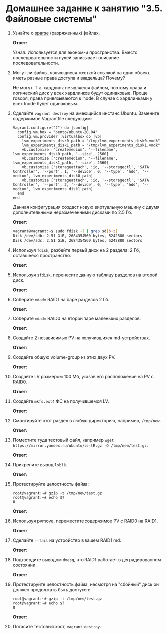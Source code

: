 # Домашнее задание к занятию "3.5. Файловые системы"

1. Узнайте о [sparse](https://ru.wikipedia.org/wiki/Разрежённый_файл) (разряженных) файлах.

   **Ответ:**

   Узнал. Используется для экономии пространства. Вместо последовательности нулей записывает описание последовательности.

2. Могут ли файлы, являющиеся жесткой ссылкой на один объект, иметь разные права доступа и владельца? Почему?

   Не могут. Т.к. хардлинк не является файлом, поэтому права и логический диск у всех хардлинков будут одинаковые. Проще говоря, права привязываются к Inode. В случае с хардлинками у всех Inode будет одинаковым.

3. Сделайте `vagrant destroy` на имеющийся инстанс Ubuntu. Замените содержимое Vagrantfile следующим:

   ```
   Vagrant.configure("2") do |config|
     config.vm.box = "bento/ubuntu-20.04"
     config.vm.provider :virtualbox do |vb|
       lvm_experiments_disk0_path = "/tmp/lvm_experiments_disk0.vmdk"
       lvm_experiments_disk1_path = "/tmp/lvm_experiments_disk1.vmdk"
       vb.customize ['createmedium', '--filename', lvm_experiments_disk0_path, '--size', 2560]
       vb.customize ['createmedium', '--filename', lvm_experiments_disk1_path, '--size', 2560]
       vb.customize ['storageattach', :id, '--storagectl', 'SATA Controller', '--port', 1, '--device', 0, '--type', 'hdd', '--medium', lvm_experiments_disk0_path]
       vb.customize ['storageattach', :id, '--storagectl', 'SATA Controller', '--port', 2, '--device', 0, '--type', 'hdd', '--medium', lvm_experiments_disk1_path]
     end
   end
   ```

   Данная конфигурация создаст новую виртуальную машину с двумя дополнительными неразмеченными дисками по 2.5 Гб.

   **Ответ:**

   ```bash
   vagrant@vagrant:~$ sudo fdisk -l | grep sd[b-z]
   Disk /dev/sdb: 2.51 GiB, 2684354560 bytes, 5242880 sectors
   Disk /dev/sdc: 2.51 GiB, 2684354560 bytes, 5242880 sectors
   ```

   

4. Используя `fdisk`, разбейте первый диск на 2 раздела: 2 Гб, оставшееся пространство.

   **Ответ:**

   

5. Используя `sfdisk`, перенесите данную таблицу разделов на второй диск.

   **Ответ:**

   

6. Соберите `mdadm` RAID1 на паре разделов 2 Гб.

   **Ответ:**

   

7. Соберите `mdadm` RAID0 на второй паре маленьких разделов.

   **Ответ:**

   

8. Создайте 2 независимых PV на получившихся md-устройствах.

   **Ответ:**

   

9. Создайте общую volume-group на этих двух PV.

   **Ответ:**

   

10. Создайте LV размером 100 Мб, указав его расположение на PV с RAID0.

    **Ответ:**

    

11. Создайте `mkfs.ext4` ФС на получившемся LV.

    **Ответ:**

    

12. Смонтируйте этот раздел в любую директорию, например, `/tmp/new`.

    **Ответ:**

    

13. Поместите туда тестовый файл, например `wget https://mirror.yandex.ru/ubuntu/ls-lR.gz -O /tmp/new/test.gz`.

    **Ответ:**

    

14. Прикрепите вывод `lsblk`.

    **Ответ:**

    

15. Протестируйте целостность файла:

    ```
    root@vagrant:~# gzip -t /tmp/new/test.gz
    root@vagrant:~# echo $?
    0
    ```

    **Ответ:**

    

16. Используя pvmove, переместите содержимое PV с RAID0 на RAID1.

    **Ответ:**

    

17. Сделайте `--fail` на устройство в вашем RAID1 md.

    **Ответ:**

    

18. Подтвердите выводом `dmesg`, что RAID1 работает в деградированном состоянии.

    **Ответ:**

    

19. Протестируйте целостность файла, несмотря на "сбойный" диск он должен продолжать быть доступен:

    ```
    root@vagrant:~# gzip -t /tmp/new/test.gz
    root@vagrant:~# echo $?
    0
    ```

    **Ответ:**

    

20. Погасите тестовый хост, `vagrant destroy`.